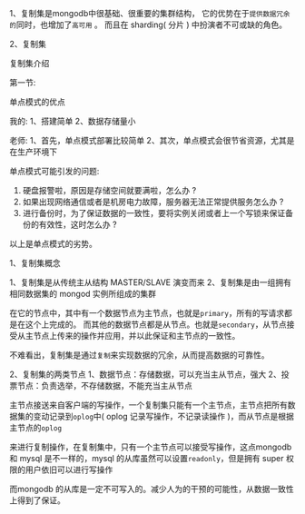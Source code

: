  1、复制集是mongodb中很基础、很重要的集群结构， 它的优势在于`提供数据冗余的`同时，也增加了`高可用` 。
 而且在 sharding( 分片 ) 中扮演者不可或缺的角色。

 2、复制集

 复制集介绍


 第一节:

 单点模式的优点
 
我的:
1、搭建简单
2、数据存储量小

老师:
1、首先，单点模式部署比较简单
2、其次，单点模式会很节省资源，尤其是在生产环境下

单点模式可能引发的问题:

1. 硬盘报警啦，原因是存储空间就要满啦，怎么办 ?
2. 如果出现网络通信或者是机房电力故障，服务器无法正常提供服务怎么办 ? 
3. 进行备份时，为了保证数据的一致性，要将实例关闭或者上一个写锁来保证备份的有效性，这时怎么办 ? 

以上是单点模式的劣势。

1、复制集概念

 1、复制集是从传统主从结构 MASTER/SLAVE  演变而来
 2、复制集是由一组拥有相同数据集的 mongod 实例所组成的集群

 在它的节点中，其中有一个数据节点为主节点，也就是`primary`，所有的写请求都是在这个上完成的。
 而其他的数据节点都是从节点。也就是`secondary`，从节点接受从主节点上传来的操作并应用，并以此保证和主节点的一致性。

 不难看出，复制集是通过`复制`来实现数据的冗余，从而提高数据的可靠性。

2、复制集的两类节点
  1、数据节点：存储数据，可以充当主从节点，强大
  2、投票节点：负责选举，不存储数据，不能充当主从节点 

 主节点接送来自客户端的写操作，一个复制集只能有一个主节点，主节点把所有数据集的变动记录到`oplog`中( oplog 记录写操作，不记录读操作 )，而从节点是根据主节点的`oplog`

 来进行复制操作，在复制集中，只有一个主节点可以接受写操作，这点mongodb 和 mysql 是不一样的，mysql 的从库虽然可以设置`readonly`，但是拥有 super 权限的用户依旧可以进行写操作

 而mongodb 的从库是一定不可写入的。减少人为的干预的可能性，从数据一致性上得到了保证。




